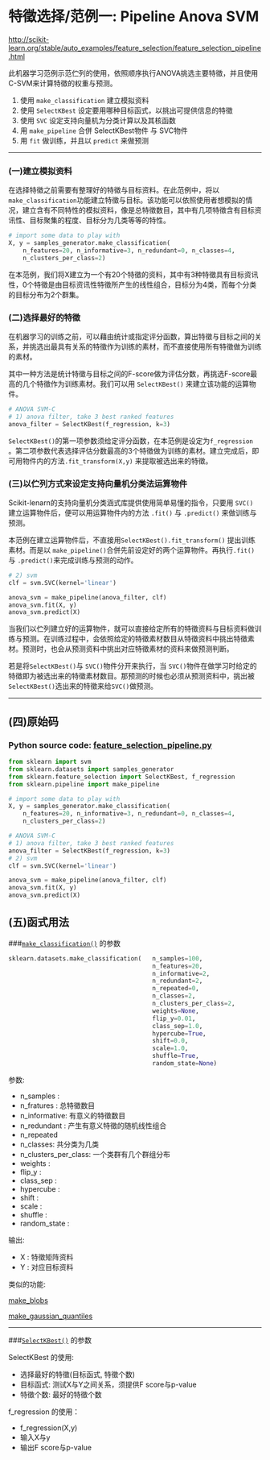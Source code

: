 # 特徵选择/范例一: Pipeline Anova SVM

http://scikit-learn.org/stable/auto_examples/feature_selection/feature_selection_pipeline.html

此机器学习范例示范伫列的使用，依照顺序执行ANOVA挑选主要特徵，并且使用C-SVM来计算特徵的权重与预测。

1. 使用 `make_classification` 建立模拟资料
2. 使用 `SelectKBest` 设定要用哪种目标函式，以挑出可提供信息的特徵
3. 使用 `SVC` 设定支持向量机为分类计算以及其核函数
4. 用 `make_pipeline` 合併 SelectKBest物件 与 SVC物件
5. 用 `fit` 做训练，并且以 `predict` 来做预测


---
### (一)建立模拟资料

在选择特徵之前需要有整理好的特徵与目标资料。在此范例中，将以`make_classification`功能建立特徵与目标。该功能可以依照使用者想模拟的情况，建立含有不同特性的模拟资料，像是总特徵数目，其中有几项特徵含有目标资讯性、目标聚集的程度、目标分为几类等等的特性。


```python
# import some data to play with
X, y = samples_generator.make_classification(
    n_features=20, n_informative=3, n_redundant=0, n_classes=4,
    n_clusters_per_class=2)
```
在本范例，我们将X建立为一个有20个特徵的资料，其中有3种特徵具有目标资讯性，0个特徵是由目标资讯性特徵所产生的线性组合，目标分为4类，而每个分类的目标分布为2个群集。


### (二)选择最好的特徵

在机器学习的训练之前，可以藉由统计或指定评分函数，算出特徵与目标之间的关系，并挑选出最具有关系的特徵作为训练的素材，而不直接使用所有特徵做为训练的素材。

其中一种方法是统计特徵与目标之间的F-score做为评估分数，再挑选F-score最高的几个特徵作为训练素材。我们可以用 `SelectKBest()` 来建立该功能的运算物件。

```python
# ANOVA SVM-C
# 1) anova filter, take 3 best ranked features
anova_filter = SelectKBest(f_regression, k=3)
```
`SelectKBest()`的第一项参数须给定评分函数，在本范例是设定为`f_regression` 。第二项参数代表选择评估分数最高的3个特徵做为训练的素材。建立完成后，即可用物件内的方法`.fit_transform(X,y)` 来提取被选出来的特徵。

### (三)以伫列方式来设定支持向量机分类法运算物件

Scikit-lenarn的支持向量机分类涵式库提供使用简单易懂的指令，只要用 `SVC()` 建立运算物件后，便可以用运算物件内的方法 `.fit()` 与 `.predict()` 来做训练与预测。

本范例在建立运算物件后，不直接用`SelectKBest().fit_transform()` 提出训练素材。而是以 `make_pipeline()`合併先前设定好的两个运算物件。再执行`.fit()` 与 `.predict()`来完成训练与预测的动作。

```python
# 2) svm
clf = svm.SVC(kernel='linear')

anova_svm = make_pipeline(anova_filter, clf)
anova_svm.fit(X, y)
anova_svm.predict(X)
```
当我们以伫列建立好的运算物件，就可以直接给定所有的特徵资料与目标资料做训练与预测。在训练过程中，会依照给定的特徵素材数目从特徵资料中挑出特徵素材。预测时，也会从预测资料中挑出对应特徵素材的资料来做预测判断。

若是将`SelectKBest()`与 `SVC()`物件分开来执行，当 `SVC()`物件在做学习时给定的特徵即为被选出来的特徵素材数目。那预测的时候也必须从预测资料中，挑出被`SelectKBest()`选出来的特徵来给`SVC()`做预测。

---

## (四)原始码

### Python source code: [feature_selection_pipeline.py](http://scikit-learn.org/stable/_downloads/feature_selection_pipeline.py)

```python
from sklearn import svm
from sklearn.datasets import samples_generator
from sklearn.feature_selection import SelectKBest, f_regression
from sklearn.pipeline import make_pipeline

# import some data to play with
X, y = samples_generator.make_classification(
    n_features=20, n_informative=3, n_redundant=0, n_classes=4,
    n_clusters_per_class=2)

# ANOVA SVM-C
# 1) anova filter, take 3 best ranked features
anova_filter = SelectKBest(f_regression, k=3)
# 2) svm
clf = svm.SVC(kernel='linear')

anova_svm = make_pipeline(anova_filter, clf)
anova_svm.fit(X, y)
anova_svm.predict(X)
```

## (五)函式用法
###[`make_classification()`](http://scikit-learn.org/stable/modules/generated/sklearn.datasets.make_classification.html) 的参数



```Python
sklearn.datasets.make_classification(   n_samples=100,
                                        n_features=20,
                                        n_informative=2,
                                        n_redundant=2,
                                        n_repeated=0,
                                        n_classes=2,
                                        n_clusters_per_class=2,    
                                        weights=None,
                                        flip_y=0.01,
                                        class_sep=1.0,
                                        hypercube=True,
                                        shift=0.0,
                                        scale=1.0,
                                        shuffle=True,
                                        random_state=None)
```

参数:
* n_samples :
* n_fratures : 总特徵数目
* n_informative: 有意义的特徵数目
* n_redundant : 产生有意义特徵的随机线性组合
* n_repeated
* n_classes: 共分类为几类
* n_clusters_per_class: 一个类群有几个群组分布
* weights :
* flip_y :
* class_sep :
* hypercube :
* shift :
* scale :
* shuffle :
* random_state :

输出:
* X : 特徵矩阵资料
* Y : 对应目标资料

类似的功能:

[make_blobs](http://scikit-learn.org/stable/modules/generated/sklearn.datasets.make_blobs.html#sklearn.datasets.make_blobs)

[make_gaussian_quantiles](http://scikit-learn.org/stable/modules/generated/sklearn.datasets.make_gaussian_quantiles.html#sklearn.datasets.make_gaussian_quantiles)


---

###[`SelectKBest()`](http://scikit-learn.org/stable/modules/generated/sklearn.feature_selection.SelectKBest.html#sklearn.feature_selection.SelectKBest) 的参数


SelectKBest 的使用:
* 选择最好的特徵(目标函式, 特徵个数)
* 目标函式:  测试X与Y之间关系，须提供F score与p-value
* 特徵个数: 最好的特徵个数

f_regression 的使用：

* f_regression(X,y)
* 输入X与y
* 输出F score与p-value
